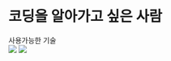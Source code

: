 # 코딩을 알아가고 싶은 사람

사용가능한 기술 <br>
<img src="https://img.shields.io/badge/HTML5-3776AB?style=for-the-badge&logo=HTML5&logoColor=E34F26">
<img src="https://img.shields.io/badge/CSS-3776AB?style=for-the-badge&logo=CSS&logoColor=1572B6">
